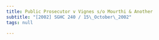 ```yaml
---
title: Public Prosecutor v Vignes s/o Mourthi & Another
subtitle: "[2002] SGHC 240 / 15\_October\_2002"
tags: null

---
```


